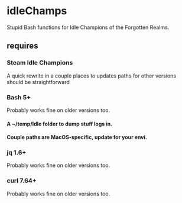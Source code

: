 # idleChamps
Stupid Bash functions for Idle Champions of the Forgotten Realms.

## requires
### Steam Idle Champions
A quick rewrite in a couple places to updates paths for other versions should be straightforward
### Bash 5+
Probably works fine on older versions too.
#### A ~/temp/Idle folder to dump stuff logs in.
#### Couple paths are MacOS-specific, update for your envi.
### jq 1.6+
Probably works fine on older versions too.
### curl 7.64+
Probably works fine on older versions too.
